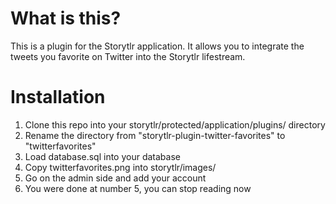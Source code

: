 # What is this? #

This is a plugin for the Storytlr application.  It allows you to integrate the tweets you favorite on Twitter into the Storytlr lifestream.

# Installation #

1. Clone this repo into your storytlr/protected/application/plugins/ directory
2. Rename the directory from "storytlr-plugin-twitter-favorites" to "twitterfavorites"
3. Load database.sql into your database
4. Copy twitterfavorites.png into storytlr/images/
5. Go on the admin side and add your account
6. You were done at number 5, you can stop reading now
